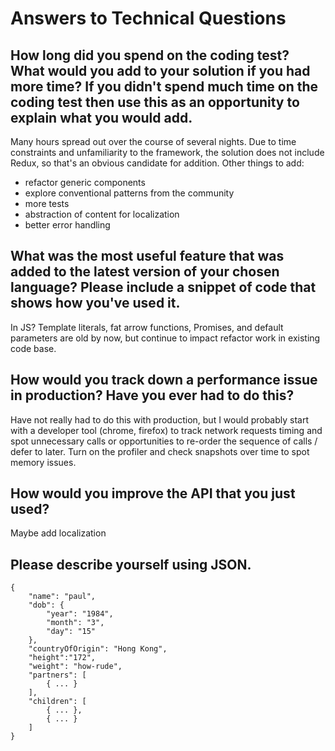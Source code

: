 # Answers to Technical Questions

## How long did you spend on the coding test? What would you add to your solution if you had more time? If you didn't spend much time on the coding test then use this as an opportunity to explain what you would add.

Many hours spread out over the course of several nights.  Due to time constraints and unfamiliarity to the framework, the solution does not include Redux, so that's an obvious candidate for addition.  Other things to add:
- refactor generic components
- explore conventional patterns from the community
- more tests
- abstraction of content for localization
- better error handling

## What was the most useful feature that was added to the latest version of your chosen language? Please include a snippet of code that shows how you've used it.

In JS? Template literals, fat arrow functions, Promises, and default parameters are old by now, but continue to impact refactor work in existing code base.

## How would you track down a performance issue in production? Have you ever had to do this?

Have not really had to do this with production, but I would probably start with a developer tool (chrome, firefox) to track network requests timing and spot unnecessary calls or opportunities to re-order the sequence of calls / defer to later.  Turn on the profiler and check snapshots over time to spot memory issues.   


## How would you improve the API that you just used?
Maybe add localization

## Please describe yourself using JSON.
```
{
	"name": "paul",
	"dob": {
		"year": "1984",
		"month": "3",
		"day": "15"
	},
	"countryOfOrigin": "Hong Kong",
	"height":"172",
	"weight": "how-rude",
	"partners": [
	  	{ ... }
	],
	"children": [
		{ ... },
		{ ... }
	]
}
```